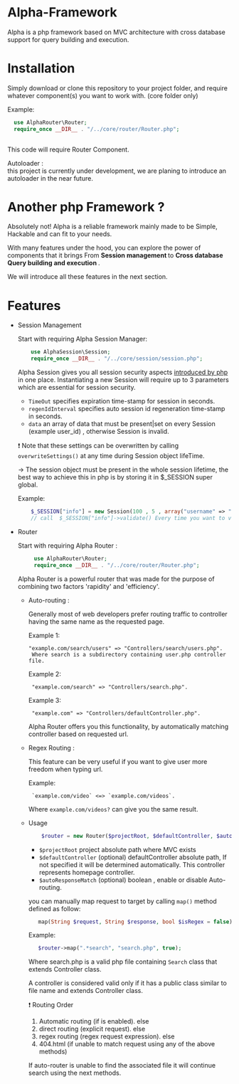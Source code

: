 # Alpha-Framework

Alpha is a php framework based on MVC architecture with cross database support for query building and execution.

# Installation 

Simply download or clone this repository to your project folder, and require whatever component(s) you want to work with. (core folder only)

Example:
```php
  use AlphaRouter\Router;
  require_once __DIR__ . "/../core/router/Router.php";
  
```
This code will require Router Component.

Autoloader :<br>
    this project is currently under development, we are planing to introduce an autoloader in the near future.
  
  
# Another php Framework ? 
 
Absolutely not! Alpha is a reliable framework mainly made to be Simple, Hackable and can fit to your needs.

With many features under the hood, you can explore the power of components that it brings From <b> Session management </b> to <b> Cross database Query building and execution </b>.

We will introduce all these features in the next section.

# Features
* Session Management
 
    Start with requiring Alpha Session Manager:
    ```php
        use AlphaSession\Session;
        require_once __DIR__ . "/../core/session/session.php";
    ```
    
    Alpha Session gives you all session security aspects [introduced by php](http://php.net/manual/en/features.session.security.management.php) in one place.
    Instantiating a new Session will require up to 3 parameters which are essential for session security.
    * `TimeOut` specifies expiration time-stamp for session in seconds.
    * `regenIdInterval` specifies auto session id regeneration time-stamp in seconds.
    * `data` an array of data that must be present|set on every Session (example user_id) , otherwise Session is invalid.
    
    :exclamation: Note that these settings can be overwritten by calling `overwriteSettings()` at any time during Session object lifeTime.
    
    -> The session object must be present in the whole session lifetime, the best way to achieve this in php is by storing it in $_SESSION super global.<br>
    
    Example:
    ```php
        $_SESSION["info"] = new Session(100 , 5 , array("username" => "wassimoo"));
        // call  $_SESSION["info"]->validate() Every time you want to validate your session.
    ```
    
* Router

     Start with requiring Alpha Router :
        
     ```php
          use AlphaRouter\Router;
          require_once __DIR__ . "/../core/router/Router.php";
     ```
     Alpha Router is a powerful router that was made for the purpose of combining two factors 'rapidity' and 'efficiency'.
     
     * Auto-routing :
        
        Generally most of web developers prefer routing traffic to controller having the same name as the requested page.
        
        Example 1:
        
           "example.com/search/users" => "Controllers/search/users.php".
            Where search is a subdirectory containing user.php controller file.
            
        Example 2:
         
            "example.com/search" => "Controllers/search.php".
            
        Example 3:
         
            "example.com" => "Controllers/defaultController.php".     
                  
        Alpha Router offers you this functionality, by automatically matching controller based on requested url.
     
     * Regex Routing :
     
        This feature can be very useful if you want to give user more freedom when typing url.
        
        Example:
        
            `example.com/video` <=> `example.com/videos`.
        
         Where `example.com/videos?` can give you the same result.
         
     * Usage
     
        ```php
            $router = new Router($projectRoot, $defaultController, $autoResponseMatch)
        ```
        
        * `$projectRoot`   project absolute path where MVC exists
        * `$defaultController` (optional) defaultController absolute path, If not specified it will be determined automatically. This controller represents homepage controller.
        * `$autoResponseMatch` (optional) boolean , enable or disable Auto-routing.
        
        you can manually map request to target by calling `map()` method defined as follow:
        
        ```php
           map(String $request, String $response, bool $isRegex = false)
        ```
        
        Example: 
        ```php
           $router->map(".*search", "search.php", true);
        ```
        Where search.php is a valid php file containing `Search` class that extends Controller class.
        
        A controller is considered valid only if it has a public class similar to file name and extends Controller class.
       
        :exclamation: Routing Order
        1. Automatic routing (if is enabled).
         else
        2. direct routing (explicit request).
         else
        3. regex routing (regex request expression).
         else
        4. 404.html (if unable to match request using any of the above methods)
        
        If auto-router is unable to find the associated file it will continue search using the next methods.
       
       
       
